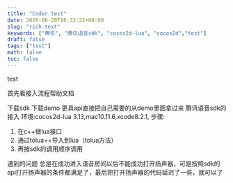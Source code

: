 ```yaml
---
title: "Coder test"
date: 2020-06-28T16:32:22+08:00
slug: "rich-text"
keywords: ["腾讯", "腾讯语音sdk", "cocos2d-lua", "cocos2d","test"]
draft: false
tags: ["test"]
math: false
toc: false
---
```


test

首先看接入流程帮助文档

下载sdk 下载demo 更具api直接把自己需要的从demo里面拿过来
腾讯语音sdk的接入
环境:cocos2d-lua 3.13,mac10.11.6,xcode8.2.1,
步骤:
1. 在c++做lua接口
2. 通过tolua++导入到lua（tolua方法）
3. 再按sdk的调用顺序调用

遇到的问题
总是在成功进入语音房间以后不能成功打开扬声器，可是按照sdk的 api打开扬声器的条件都满足了，最后把打开扬声器的代码延迟了一些，就可以了
